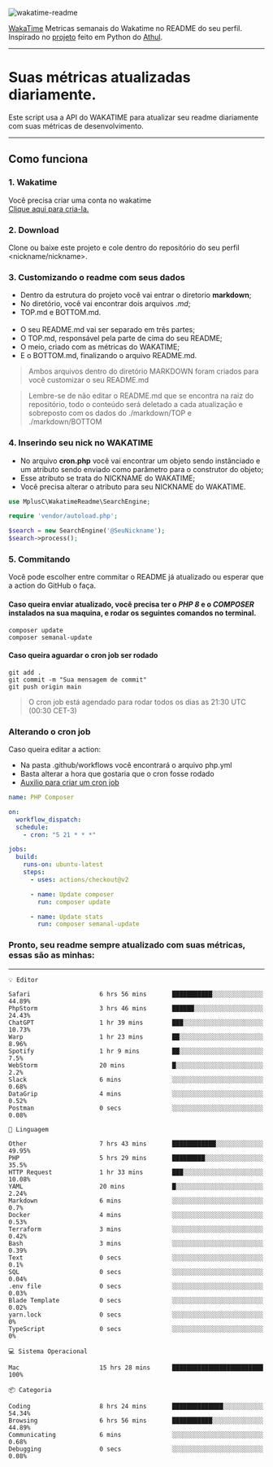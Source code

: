 ![wakatime-readme](https://socialify.git.ci/bymatheus/wakatime-readme/image?description=1&descriptionEditable=M%C3%A9tricas%20semanais%20do%20Wakatime%20no%20seu%20README%20de%20perfil.&font=KoHo&forks=1&language=1&owner=1&pattern=Signal&stargazers=1&theme=Dark)

[WakaTime](https://wakatime.com) Metricas semanais do Wakatime no README do seu perfil. <br>
Inspirado no [projeto](https://github.com/athul/waka-readme) feito em Python do [Athul](https://github.com/athul).
___

# Suas métricas atualizadas diariamente.
Este script usa a API do WAKATIME para atualizar seu readme diariamente com suas métricas de desenvolvimento.

___

## Como funciona

### 1. Wakatime
Você precisa criar uma conta no wakatime <br>
[Clique aqui para cria-la.](https://wakatime.com) 

### 2. Download
Clone ou baixe este projeto e cole dentro do repositório do seu perfil <nickname/nickname>.

### 3. Customizando o readme com seus dados
- Dentro da estrutura do projeto você vai entrar o diretorio **markdown**;  
- No diretório, você vai encontrar dois arquivos *.md*;
- TOP.md e BOTTOM.md.
<br><br>
- O seu README.md vai ser separado em três partes; 
- O TOP.md, responsável pela parte de cima do seu README;
- O meio, criado com as métricas do WAKATIME;
- E o BOTTOM.md, finalizando o arquivo README.md.<br>

> Ambos arquivos dentro do diretório MARKDOWN foram criados para você customizar o seu README.md

> Lembre-se de não editar o README.md que se encontra na raiz do repositório, todo o conteúdo será deletado a cada atualização e sobreposto com os dados do ./markdown/TOP e ./markdown/BOTTOM

### 4. Inserindo seu nick no WAKATIME
- No arquivo **cron.php** você vai encontrar um objeto sendo instânciado e um atributo sendo enviado como parâmetro para o construtor do objeto;
- Esse atributo se trata do NICKNAME do WAKATIME;
- Você precisa alterar o atributo para seu NICKNAME do WAKATIME.

```php
use MplusC\WakatimeReadme\SearchEngine;

require 'vendor/autoload.php';

$search = new SearchEngine('@SeuNickname');
$search->process();
```

### 5. Commitando
Você pode escolher entre commitar o README já atualizado ou esperar que a action do GitHub o faça. <br>

#### Caso queira enviar atualizado, você precisa ter o *PHP 8* e o *COMPOSER* instalados na sua maquina, e rodar os seguintes comandos no terminal.
```composer
composer update
composer semanal-update 
```

#### Caso queira aguardar o cron job ser rodado 
```git 
git add .
git commit -m "Sua mensagem de commit"
git push origin main
```

>O cron job está agendado para rodar todos os dias as 21:30 UTC (00:30 CET-3) 

### Alterando o cron job
Caso queira editar a action:

- Na pasta .github/workflows você encontrará o arquivo php.yml
- Basta alterar a hora que gostaria que o cron fosse rodado
- [Auxilio para criar um cron job](https://crontab.guru)

```yml
name: PHP Composer

on:
  workflow_dispatch:
  schedule:
    - cron: "5 21 * * *"

jobs:
  build:
    runs-on: ubuntu-latest
    steps:
      - uses: actions/checkout@v2

      - name: Update composer
        run: composer update

      - name: Update stats
        run: composer semanal-update
```

### Pronto, seu readme sempre atualizado com suas métricas, essas são as minhas:

___
```text
💡 Editor

Safari                   6 hrs 56 mins       ███████████░░░░░░░░░░░░░░     44.89%
PhpStorm                 3 hrs 46 mins       ██████░░░░░░░░░░░░░░░░░░░     24.43%
ChatGPT                  1 hr 39 mins        ███░░░░░░░░░░░░░░░░░░░░░░     10.73%
Warp                     1 hr 23 mins        ██░░░░░░░░░░░░░░░░░░░░░░░      8.96%
Spotify                  1 hr 9 mins         ██░░░░░░░░░░░░░░░░░░░░░░░       7.5%
WebStorm                 20 mins             █░░░░░░░░░░░░░░░░░░░░░░░░       2.2%
Slack                    6 mins              ░░░░░░░░░░░░░░░░░░░░░░░░░      0.68%
DataGrip                 4 mins              ░░░░░░░░░░░░░░░░░░░░░░░░░      0.52%
Postman                  0 secs              ░░░░░░░░░░░░░░░░░░░░░░░░░      0.08%
```
```text
💬 Linguagem

Other                    7 hrs 43 mins       ████████████░░░░░░░░░░░░░     49.95%
PHP                      5 hrs 29 mins       █████████░░░░░░░░░░░░░░░░      35.5%
HTTP Request             1 hr 33 mins        ███░░░░░░░░░░░░░░░░░░░░░░     10.08%
YAML                     20 mins             █░░░░░░░░░░░░░░░░░░░░░░░░      2.24%
Markdown                 6 mins              ░░░░░░░░░░░░░░░░░░░░░░░░░       0.7%
Docker                   4 mins              ░░░░░░░░░░░░░░░░░░░░░░░░░      0.53%
Terraform                3 mins              ░░░░░░░░░░░░░░░░░░░░░░░░░      0.42%
Bash                     3 mins              ░░░░░░░░░░░░░░░░░░░░░░░░░      0.39%
Text                     0 secs              ░░░░░░░░░░░░░░░░░░░░░░░░░       0.1%
SQL                      0 secs              ░░░░░░░░░░░░░░░░░░░░░░░░░      0.04%
.env file                0 secs              ░░░░░░░░░░░░░░░░░░░░░░░░░      0.03%
Blade Template           0 secs              ░░░░░░░░░░░░░░░░░░░░░░░░░      0.02%
yarn.lock                0 secs              ░░░░░░░░░░░░░░░░░░░░░░░░░         0%
TypeScript               0 secs              ░░░░░░░░░░░░░░░░░░░░░░░░░         0%
```
```text
💻 Sistema Operacional

Mac                      15 hrs 28 mins      █████████████████████████       100%
```
```text
📦 Categoria

Coding                   8 hrs 24 mins       ██████████████░░░░░░░░░░░     54.34%
Browsing                 6 hrs 56 mins       ███████████░░░░░░░░░░░░░░     44.89%
Communicating            6 mins              ░░░░░░░░░░░░░░░░░░░░░░░░░      0.68%
Debugging                0 secs              ░░░░░░░░░░░░░░░░░░░░░░░░░      0.08%
```
